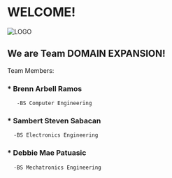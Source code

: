 # WELCOME!
![LOGO](C:\Users\dpatuasic\Downloads/images/DomainExpansion-Logo.png)

## We are Team DOMAIN EXPANSION!
Team Members:
###   * **Brenn Arbell Ramos**
       -BS Computer Engineering
###  * **Sambert Steven Sabacan**
      -BS Electronics Engineering 
###  * **Debbie Mae Patuasic**
      -BS Mechatronics Engineering 

